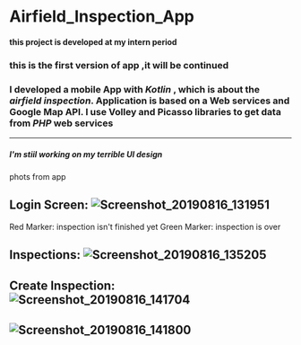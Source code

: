 # Airfield_Inspection_App 

#### this project is developed at my intern period 
### this is the first version of app ,it will be continued


### I developed a mobile App with *Kotlin* , which is about the *airfield inspection*. Application is based on a Web services and Google Map API. I use Volley and Picasso libraries to get data from *PHP* web services
---

##### I'm stiil working on my terrible UI design

phots from app


Login Screen:
![Screenshot_20190816_131951](https://user-images.githubusercontent.com/25572428/64426084-53cbc800-d0b6-11e9-8c70-07241f9cf30c.jpg)
---
Red Marker: inspection isn't finished yet
Green Marker: inspection is over 

Inspections:
![Screenshot_20190816_135205](https://user-images.githubusercontent.com/25572428/64426106-60e8b700-d0b6-11e9-817b-2fc32b4c0d99.jpg)
---
Create Inspection:
![Screenshot_20190816_141704](https://user-images.githubusercontent.com/25572428/64426428-2c292f80-d0b7-11e9-8a9d-96397d596ed5.jpg)
---
![Screenshot_20190816_141800](https://user-images.githubusercontent.com/25572428/64426142-7b229500-d0b6-11e9-9483-561385bfb712.jpg)
---
